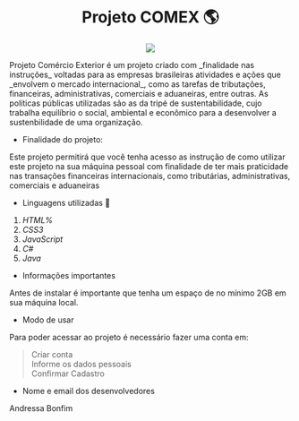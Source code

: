 <h1 align="center">Projeto COMEX 🌎</h1>
<p align="center">
<img src="http://img.shields.io/static/v1?label=STATUS&message=EM%20DESENVOLVIMENTO&color=GREEN&style=for-the-badge"/>
</p>
Projeto Comércio Exterior é um projeto criado com _finalidade nas instruções_ voltadas para as empresas brasileiras atividades e ações que _envolvem o mercado internacional_, como as tarefas de tributações, financeiras, administrativas, comerciais e aduaneiras, entre outras. 
As políticas públicas utilizadas são as da tripé de sustentabilidade, cujo trabalha equilíbrio o social, ambiental e econômico para a desenvolver a sustenbilidade de uma organização.

- Finalidade do projeto:

Este projeto permitirá que você tenha acesso as instrução de como utilizar este projeto na sua máquina pessoal com finalidade de ter mais praticidade nas transações financeiras internacionais, como tributárias, administrativas, comerciais e aduaneiras 

- Linguagens utilizadas 🚧

1. *HTML%*
2. *CSS3*
3. *JavaScript*
4. *C#*
5. *Java*

- Informações importantes

Antes de instalar é importante que tenha um espaço de no mínimo 2GB em sua máquina local.

- Modo de usar

Para poder acessar ao projeto é necessário fazer uma conta em:
> Criar conta <br>
> Informe os dados pessoais<br>
> Confirmar Cadastro<br>
> 

- Nome e email dos desenvolvedores

Andressa Bonfim
